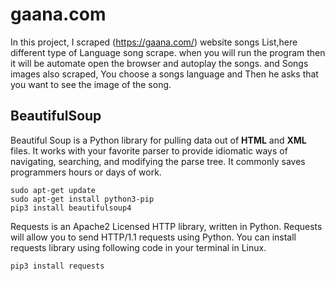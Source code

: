# gaana.com

In this project, I scraped (https://gaana.com/) website songs List,here different type of Language song scrape. when you will run the program then it will be automate open the browser and autoplay the songs. and Songs images also scraped, You choose a songs language and Then he asks that you want to see the image of the song.

## BeautifulSoup

Beautiful Soup is a Python library for pulling data out of <b>HTML</b> and <b>XML</b> files. It works with your favorite parser to provide idiomatic ways of navigating, searching, and modifying the parse tree. It commonly saves programmers hours or days of work.

```
sudo apt-get update
sudo apt-get install python3-pip
pip3 install beautifulsoup4
```
Requests is an Apache2 Licensed HTTP library, written in Python. Requests will allow you to send HTTP/1.1 requests using Python. You can install requests library using following code in your terminal in Linux.
```
pip3 install requests
```

